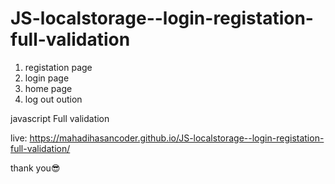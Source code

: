 # JS-localstorage--login-registation-full-validation

1.  registation page
2.  login page
3.  home page
4.  log out oution

javascript Full validation

live: https://mahadihasancoder.github.io/JS-localstorage--login-registation-full-validation/

thank you😎
